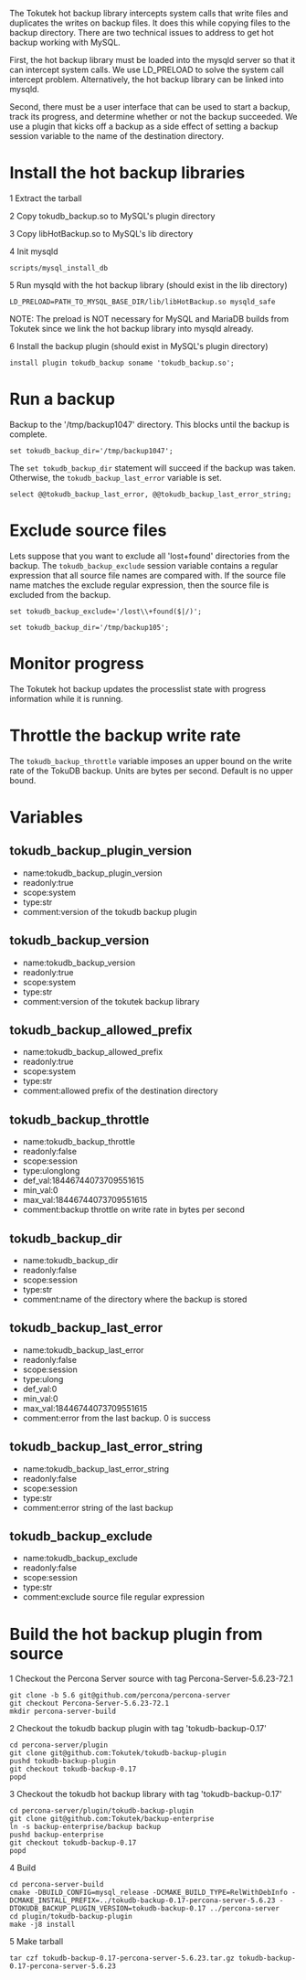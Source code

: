 The Tokutek hot backup library intercepts system calls that write files and duplicates the writes on backup files. It does this while copying files to the backup directory.  There are two technical issues to address to get hot backup working with MySQL.

First, the hot backup library must be loaded into the mysqld server so that it can intercept system calls.  We use LD_PRELOAD to solve the system call intercept problem.  Alternatively, the hot backup library can be linked into mysqld.

Second, there must be a user interface that can be used to start a backup, track its progress, and determine whether or not the backup succeeded.  We use a plugin that kicks off a backup as a side effect of setting a backup session variable to the name of the destination directory.

# Install the hot backup libraries
1 Extract the tarball

2 Copy tokudb_backup.so to MySQL's plugin directory

3 Copy libHotBackup.so to MySQL's lib directory

4 Init mysqld
```
scripts/mysql_install_db
```

5 Run mysqld with the hot backup library (should exist in the lib directory)
```
LD_PRELOAD=PATH_TO_MYSQL_BASE_DIR/lib/libHotBackup.so mysqld_safe
```
NOTE: The preload is NOT necessary for MySQL and MariaDB builds from Tokutek since we link the hot backup library into mysqld already.

6 Install the backup plugin (should exist in MySQL's plugin directory)
```
install plugin tokudb_backup soname 'tokudb_backup.so';
````

# Run a backup

Backup to the '/tmp/backup1047' directory.  This blocks until the backup is complete.
```
set tokudb_backup_dir='/tmp/backup1047';
```
The ```set tokudb_backup_dir``` statement will succeed if the backup was taken.  Otherwise, the ```tokudb_backup_last_error``` variable is set.

```
select @@tokudb_backup_last_error, @@tokudb_backup_last_error_string;
```

# Exclude source files
Lets suppose that you want to exclude all 'lost+found' directories from the backup.  The ```tokudb_backup_exclude``` session variable contains a regular expression that all source file names are compared with.  If the source file name matches the exclude regular expression, then the source file is excluded from the backup.
```
set tokudb_backup_exclude='/lost\\+found($|/)';
```
```
set tokudb_backup_dir='/tmp/backup105';
```

# Monitor progress
The Tokutek hot backup updates the processlist state with progress information while it is running.

# Throttle the backup write rate
The ```tokudb_backup_throttle``` variable imposes an upper bound on the write rate of the TokuDB backup.  Units are bytes per second.  Default is no upper bound.

# Variables
## tokudb_backup_plugin_version
* name:tokudb_backup_plugin_version
* readonly:true
* scope:system
* type:str
* comment:version of the tokudb backup plugin

## tokudb_backup_version
* name:tokudb_backup_version
* readonly:true
* scope:system
* type:str
* comment:version of the tokutek backup library

## tokudb_backup_allowed_prefix
* name:tokudb_backup_allowed_prefix
* readonly:true
* scope:system
* type:str
* comment:allowed prefix of the destination directory

## tokudb_backup_throttle
* name:tokudb_backup_throttle
* readonly:false
* scope:session
* type:ulonglong
* def_val:18446744073709551615
* min_val:0
* max_val:18446744073709551615
* comment:backup throttle on write rate in bytes per second

## tokudb_backup_dir
* name:tokudb_backup_dir
* readonly:false
* scope:session
* type:str
* comment:name of the directory where the backup is stored

## tokudb_backup_last_error
* name:tokudb_backup_last_error
* readonly:false
* scope:session
* type:ulong
* def_val:0
* min_val:0
* max_val:18446744073709551615
* comment:error from the last backup. 0 is success

## tokudb_backup_last_error_string
* name:tokudb_backup_last_error_string
* readonly:false
* scope:session
* type:str
* comment:error string of the last backup

## tokudb_backup_exclude
* name:tokudb_backup_exclude
* readonly:false
* scope:session
* type:str
* comment:exclude source file regular expression

# Build the hot backup plugin from source
1 Checkout the Percona Server source with tag Percona-Server-5.6.23-72.1
```
git clone -b 5.6 git@github.com/percona/percona-server
git checkout Percona-Server-5.6.23-72.1
mkdir percona-server-build
```

2 Checkout the tokudb backup plugin with tag 'tokudb-backup-0.17'
```
cd percona-server/plugin
git clone git@github.com:Tokutek/tokudb-backup-plugin
pushd tokudb-backup-plugin
git checkout tokudb-backup-0.17
popd
```

3 Checkout the tokudb hot backup library with tag 'tokudb-backup-0.17'
```
cd percona-server/plugin/tokudb-backup-plugin
git clone git@github.com:Tokutek/backup-enterprise
ln -s backup-enterprise/backup backup
pushd backup-enterprise
git checkout tokudb-backup-0.17
popd
```

4 Build
```
cd percona-server-build
cmake -DBUILD_CONFIG=mysql_release -DCMAKE_BUILD_TYPE=RelWithDebInfo -DCMAKE_INSTALL_PREFIX=../tokudb-backup-0.17-percona-server-5.6.23 -DTOKUDB_BACKUP_PLUGIN_VERSION=tokudb-backup-0.17 ../percona-server
cd plugin/tokudb-backup-plugin
make -j8 install
```

5 Make tarball
```
tar czf tokudb-backup-0.17-percona-server-5.6.23.tar.gz tokudb-backup-0.17-percona-server-5.6.23
```
